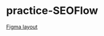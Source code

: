 # practice-SEOFlow
[Figma layout](https://www.figma.com/file/fHqJtCApL4xcUV8M8yEWGq/SEOFlow?type=design&mode=design&t=lwq3kBEsMMvaETw0-0)
